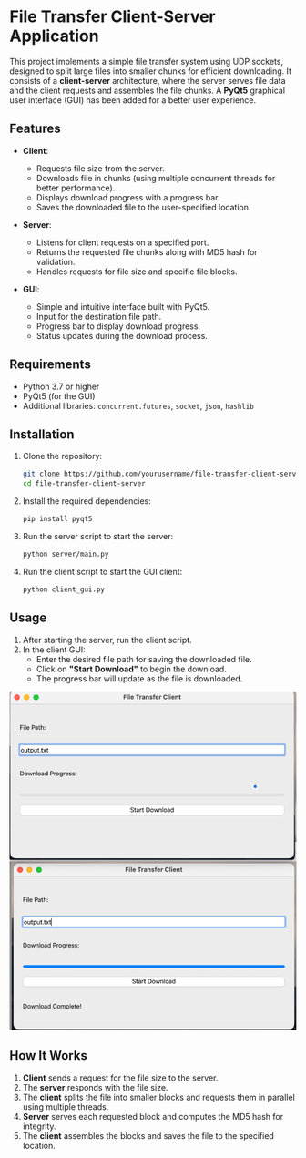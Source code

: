 # File Transfer Client-Server Application

This project implements a simple file transfer system using UDP sockets, designed to split large files into smaller chunks for efficient downloading. It consists of a **client-server** architecture, where the server serves file data and the client requests and assembles the file chunks. A **PyQt5** graphical user interface (GUI) has been added for a better user experience.

## Features

- **Client**:
  - Requests file size from the server.
  - Downloads file in chunks (using multiple concurrent threads for better performance).
  - Displays download progress with a progress bar.
  - Saves the downloaded file to the user-specified location.

- **Server**:
  - Listens for client requests on a specified port.
  - Returns the requested file chunks along with MD5 hash for validation.
  - Handles requests for file size and specific file blocks.

- **GUI**:
  - Simple and intuitive interface built with PyQt5.
  - Input for the destination file path.
  - Progress bar to display download progress.
  - Status updates during the download process.

## Requirements

- Python 3.7 or higher
- PyQt5 (for the GUI)
- Additional libraries: `concurrent.futures`, `socket`, `json`, `hashlib`

## Installation

1. Clone the repository:

    ```bash
    git clone https://github.com/yourusername/file-transfer-client-server.git
    cd file-transfer-client-server
    ```

2. Install the required dependencies:

    ```bash
    pip install pyqt5
    ```

3. Run the server script to start the server:

    ```bash
    python server/main.py
    ```

4. Run the client script to start the GUI client:

    ```bash
    python client_gui.py
    ```

## Usage

1. After starting the server, run the client script.
2. In the client GUI:
   - Enter the desired file path for saving the downloaded file.
   - Click on **"Start Download"** to begin the download.
   - The progress bar will update as the file is downloaded.

![client gui](./image/client_gui.png)

## How It Works

1. **Client** sends a request for the file size to the server.
2. The **server** responds with the file size.
3. The **client** splits the file into smaller blocks and requests them in parallel using multiple threads.
4. **Server** serves each requested block and computes the MD5 hash for integrity.
5. The **client** assembles the blocks and saves the file to the specified location.


